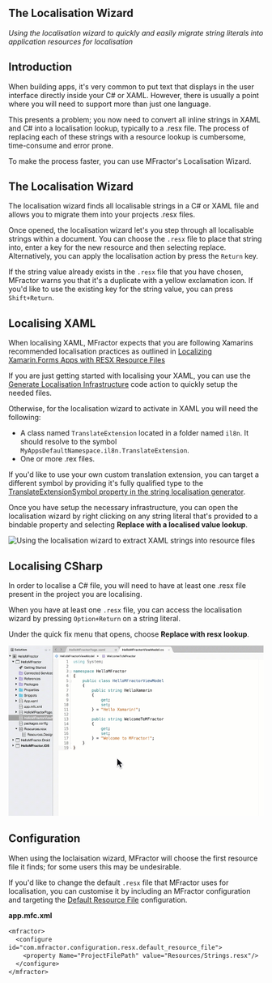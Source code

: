 ## The Localisation Wizard

*Using the localisation wizard to quickly and easily migrate string literals into application resources for localisation*

## Introduction

When building apps, it's very common to put text that displays in the user interface directly inside your C# or XAML. However, there is usually a point where you will need to support more than just one language.

This presents a problem; you now need to convert all inline strings in XAML and C# into a localisation lookup, typically to a .resx file. The process of replacing each of these strings with a resource lookup is cumbersome, time-consume and error prone.

To make the process faster, you can use MFractor's Localisation Wizard.

## The Localisation Wizard

The localisation wizard finds all localisable strings in a C# or XAML file and allows you to migrate them into your projects .resx files.

Once opened, the localisation wizard let's you step through all localisable strings within a document. You can choose the `.resx` file to place that string into, enter a key for the new resource and then selecting replace. Alternatively, you can apply the localisation action by press the `Return` key.

If the string value already exists in the `.resx` file that you have chosen, MFractor warns you that it's a duplicate with a yellow exclamation icon. If you'd like to use the existing key for the string value, you can press `Shift+Return`.

## Localising XAML

When localising XAML, MFractor expects that you are following Xamarins recommended localisation practices as outlined in [Localizing Xamarin.Forms Apps with RESX Resource Files](https://developer.xamarin.com/guides/xamarin-forms/advanced/localization/)

If you are just getting started with localising your XAML, you can use the [Generate Localisation Infrastructure](code-actions/xaml/generate.md#generate-xaml-localisation-infrastructure) code action to quickly setup the needed files.

Otherwise, for the localisation wizard to activate in XAML you will need the following:

 - A class named `TranslateExtension` located in a folder named `il8n`. It should resolve to the symbol `MyAppsDefaultNamespace.il8n.TranslateExtension`.
 - One or more .rex files.

If you'd like to use your own custom translation extension, you can target a different symbol by providing it's fully qualified type to the [TranslateExtensionSymbol property in the string localisation generator](/code-generation/xamarin-forms.md#stringlocalisation-generator).

Once you have setup the necessary infrastructure, you can open the localisation wizard by right clicking on any string literal that's provided to a bindable property and selecting **Replace with a localised value lookup**.

 ![Using the localisation wizard to extract XAML strings into resource files](/img/forms/localisation-wizard.gif)

## Localising CSharp

In order to localise a C# file, you will need to have at least one .resx file present in the project you are localising.

When you have at least one `.resx` file, you can access the localisation wizard by pressing `Option+Return` on a string literal.

Under the quick fix menu that opens, choose **Replace with resx lookup**.

 ![Using the localisation wizard to extract C# strings into resource files](/img/code-actions/csharp/localisation-wizard.gif)


## Configuration

When using the loclaisation wizard, MFractor will choose the first resource file it finds; for some users this may be undesirable.

If you'd like to change the default `.resx` file that MFractor uses for localisation, you can customise it by including an MFractor configuration and targeting the [Default Resource File](/configuration/resx.md#default-resource-file) configuration.

**app.mfc.xml**
```
<mfractor>
  <configure id="com.mfractor.configuration.resx.default_resource_file">
    <property Name="ProjectFilePath" value="Resources/Strings.resx"/>
  </configure>
</mfractor>
```
